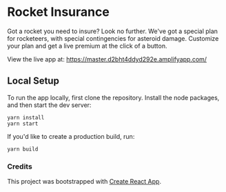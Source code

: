 # Rocket Insurance

Got a rocket you need to insure? Look no further. We've got a special plan for rocketeers, with special contingencies for asteroid damage. Customize your plan and get a live premium at the click of a button.

View the live app at: https://master.d2bht4ddyd292e.amplifyapp.com/

## Local Setup

To run the app locally, first clone the repository. Install the node packages, and then start the dev server:

```
yarn install
yarn start
```

If you'd like to create a production build, run:

```
yarn build
```

### Credits

This project was bootstrapped with [Create React App](https://github.com/facebook/create-react-app).
